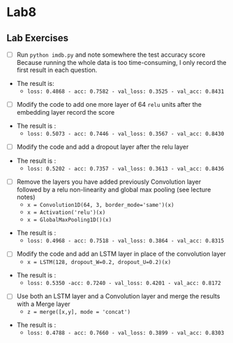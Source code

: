 # Lab8


## Lab Exercises 

- [ ] Run ``python imdb.py`` and note somewhere the test accuracy score
      Because running the whole data is too time-consuming, I only record the first result in each question.
- The result is:
	* `loss: 0.4868 - acc: 0.7582 - val_loss: 0.3525 - val_acc: 0.8431`
- [ ] Modify the code to add one more layer of 64 ``relu`` units after the embedding layer record the score
- The result is :
	* `loss: 0.5073 - acc: 0.7446 - val_loss: 0.3567 - val_acc: 0.8430`
- [ ] Modify the code and add a dropout layer after the relu layer
- The result is :
     * `loss: 0.5202 - acc: 0.7357 - val_loss: 0.3613 - val_acc: 0.8436`	
- [ ] Remove the layers you have added previously Convolution layer followed by a relu non-linearity and global max pooling (see lecture notes)
     * `x = Convolution1D(64, 3, border_mode='same')(x)`
     * `x = Activation('relu')(x)`
     * `x = GlobalMaxPooling1D()(x)`
- The result is :
	* `loss: 0.4968 - acc: 0.7518 - val_loss: 0.3864 - val_acc: 0.8315`	  
- [ ] Modify the code and add an LSTM layer in place of the convolution layer
     * `x = LSTM(128, dropout_W=0.2, dropout_U=0.2)(x)`
- The result is :
	* `loss: 0.5350 -acc: 0.7240 - val_loss: 0.4201 - val_acc: 0.8172`
- [ ] Use both an LSTM layer and a Convolution layer and merge the results with a Merge layer
     * `z = merge([x,y], mode = 'concat')`
- The result is :
	* `loss: 0.4788 - acc: 0.7660 - val_loss: 0.3899 - val_acc: 0.8303`
